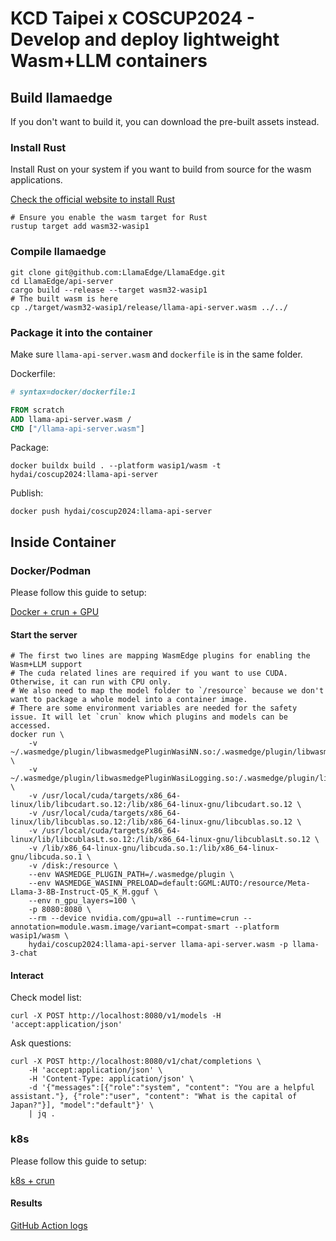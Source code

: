 # KCD Taipei x COSCUP2024 - Develop and deploy lightweight Wasm+LLM containers

## Build llamaedge

If you don't want to build it, you can download the pre-built assets instead.

### Install Rust

Install Rust on your system if you want to build from source for the wasm applications.

[Check the official website to install Rust](https://www.rust-lang.org/tools/install)

```console
# Ensure you enable the wasm target for Rust
rustup target add wasm32-wasip1
```

### Compile llamaedge

```console
git clone git@github.com:LlamaEdge/LlamaEdge.git
cd LlamaEdge/api-server
cargo build --release --target wasm32-wasip1
# The built wasm is here
cp ./target/wasm32-wasip1/release/llama-api-server.wasm ../../
```

### Package it into the container

Make sure `llama-api-server.wasm` and `dockerfile` is in the same folder.

Dockerfile:
```dockerfile
# syntax=docker/dockerfile:1

FROM scratch
ADD llama-api-server.wasm /
CMD ["/llama-api-server.wasm"]
```

Package:

```console
docker buildx build . --platform wasip1/wasm -t hydai/coscup2024:llama-api-server
```

Publish:

```console
docker push hydai/coscup2024:llama-api-server
```

## Inside Container

### Docker/Podman

Please follow this guide to setup:

[Docker + crun + GPU](https://wasmedge.org/docs/develop/deploy/gpu/docker_wasm_gpu)

#### Start the server

```console
# The first two lines are mapping WasmEdge plugins for enabling the Wasm+LLM support
# The cuda related lines are required if you want to use CUDA. Otherwise, it can run with CPU only.
# We also need to map the model folder to `/resource` because we don't want to package a whole model into a container image.
# There are some environment variables are needed for the safety issue. It will let `crun` know which plugins and models can be accessed.
docker run \
	-v ~/.wasmedge/plugin/libwasmedgePluginWasiNN.so:/.wasmedge/plugin/libwasmedgePluginWasiNN.so \
	-v ~/.wasmedge/plugin/libwasmedgePluginWasiLogging.so:/.wasmedge/plugin/libwasmedgePluginWasiLogging.so \
	-v /usr/local/cuda/targets/x86_64-linux/lib/libcudart.so.12:/lib/x86_64-linux-gnu/libcudart.so.12 \
	-v /usr/local/cuda/targets/x86_64-linux/lib/libcublas.so.12:/lib/x86_64-linux-gnu/libcublas.so.12 \
	-v /usr/local/cuda/targets/x86_64-linux/lib/libcublasLt.so.12:/lib/x86_64-linux-gnu/libcublasLt.so.12 \
	-v /lib/x86_64-linux-gnu/libcuda.so.1:/lib/x86_64-linux-gnu/libcuda.so.1 \
	-v /disk:/resource \
	--env WASMEDGE_PLUGIN_PATH=/.wasmedge/plugin \
	--env WASMEDGE_WASINN_PRELOAD=default:GGML:AUTO:/resource/Meta-Llama-3-8B-Instruct-Q5_K_M.gguf \
	--env n_gpu_layers=100 \
	-p 8080:8080 \
	--rm --device nvidia.com/gpu=all --runtime=crun --annotation=module.wasm.image/variant=compat-smart --platform wasip1/wasm \
	hydai/coscup2024:llama-api-server llama-api-server.wasm -p llama-3-chat
```

#### Interact

Check model list:

```console
curl -X POST http://localhost:8080/v1/models -H 'accept:application/json'
```

Ask questions:

```console
curl -X POST http://localhost:8080/v1/chat/completions \
	-H 'accept:application/json' \
	-H 'Content-Type: application/json' \
	-d '{"messages":[{"role":"system", "content": "You are a helpful assistant."}, {"role":"user", "content": "What is the capital of Japan?"}], "model":"default"}' \
	| jq .
```

### k8s

Please follow this guide to setup:

[k8s + crun](https://github.com/second-state/wasmedge-containers-examples/tree/main/k8s_containerd_llama)

#### Results

[GitHub Action logs](https://github.com/second-state/wasmedge-containers-examples/actions/runs/10189475333/job/28187582098)
